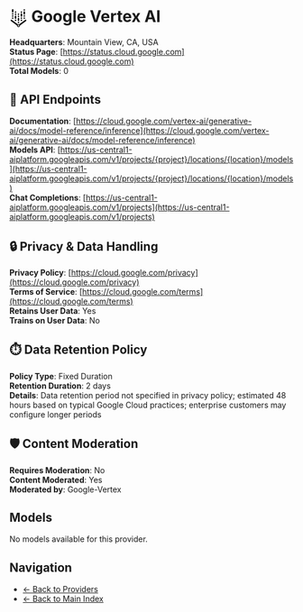 # <img src="./logo.svg" alt="Google Vertex AI Logo" style="vertical-align: middle; height: 32px; width: auto; min-width: 32px"> Google Vertex AI

**Headquarters**: Mountain View, CA, USA  
**Status Page**: [https://status.cloud.google.com](https://status.cloud.google.com)  
**Total Models**: 0

## 🔗 API Endpoints

**Documentation**: [https://cloud.google.com/vertex-ai/generative-ai/docs/model-reference/inference](https://cloud.google.com/vertex-ai/generative-ai/docs/model-reference/inference)  
**Models API**: [https://us-central1-aiplatform.googleapis.com/v1/projects/{project}/locations/{location}/models](https://us-central1-aiplatform.googleapis.com/v1/projects/{project}/locations/{location}/models)  
**Chat Completions**: [https://us-central1-aiplatform.googleapis.com/v1/projects](https://us-central1-aiplatform.googleapis.com/v1/projects)  

## 🔒 Privacy & Data Handling

**Privacy Policy**: [https://cloud.google.com/privacy](https://cloud.google.com/privacy)  
**Terms of Service**: [https://cloud.google.com/terms](https://cloud.google.com/terms)  
**Retains User Data**: Yes  
**Trains on User Data**: No  

## ⏱️ Data Retention Policy

**Policy Type**: Fixed Duration  
**Retention Duration**: 2 days  
**Details**: Data retention period not specified in privacy policy; estimated 48 hours based on typical Google Cloud practices; enterprise customers may configure longer periods  

## 🛡️ Content Moderation

**Requires Moderation**: No  
**Content Moderated**: Yes  
**Moderated by**: Google-Vertex  

## Models

No models available for this provider.

## Navigation

- [← Back to Providers](../README.md)
- [← Back to Main Index](../../README.md)
